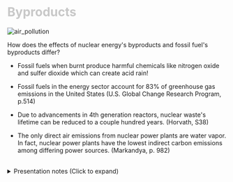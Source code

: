 <div class = "centered"><h1 style="color:#c8c8c8">Byproducts</h1></div>

![air_pollution](https://user-images.githubusercontent.com/95508525/167983546-bab59bdf-29a5-4475-a7f1-c679e76d97c1.png)<br>


How does the effects of nuclear energy's byproducts and fossil fuel's byproducts differ? 


* Fossil fuels when burnt produce harmful chemicals like nitrogen oxide and sulfer dioxide which can create acid rain!


* Fossil fuels in the energy sector account for 83% of greenhouse gas emissions in the United States (U.S. Global Change Research Program, p.514)


* Due to advancements in 4th generation reactors, nuclear waste's lifetime can be reduced to a couple hundred years. (Horvath, S38)


* The only direct air emissions from nuclear power plants are water vapor. In fact, nuclear power plants have the lowest indirect carbon emissions among differing power sources. (Markandya, p. 982)


<br>

<div class = "centered">
<details style="text-align:left">
  <summary class="centered">Presentation notes (Click to expand)</summary>
  
  
  ```
  1. Elaborate on how nitrogen oxide and sulfer dioxide accumulate and cause acid rain.
  2. Mention the nearest coal plant we have here in Kansas. Use this as an example to showcase how fossil fuel burning for energy rather than cars is more common than one might expect.
  3. Reference the nuclear power plant generation chart that was shown. Clarify that a couple hundred of years is actually very small from a societal perspective.
  ```
  
  
</details>
</div>
